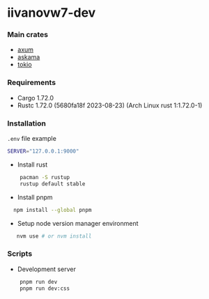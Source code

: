 # iivanovw7-dev

### Main crates

-   [axum](https://docs.rs/axum/latest/axum)
-   [askama](https://docs.rs/askama/latest/askama)
-   [tokio](https://docs.rs/tokio/latest/tokio)

### Requirements

-   Cargo 1.72.0
-   Rustc 1.72.0 (5680fa18f 2023-08-23) (Arch Linux rust 1:1.72.0-1)

### Installation

`.env` file example

```bash
SERVER="127.0.0.1:9000"
```

-   Install rust

```bash
    pacman -S rustup
    rustup default stable
```

-   Install pnpm

```bash
  npm install --global pnpm
```

-   Setup node version manager environment

```bash
   nvm use # or nvm install
```

### Scripts

-   Development server

```bash
    pnpm run dev
    pnpm run dev:css
```
